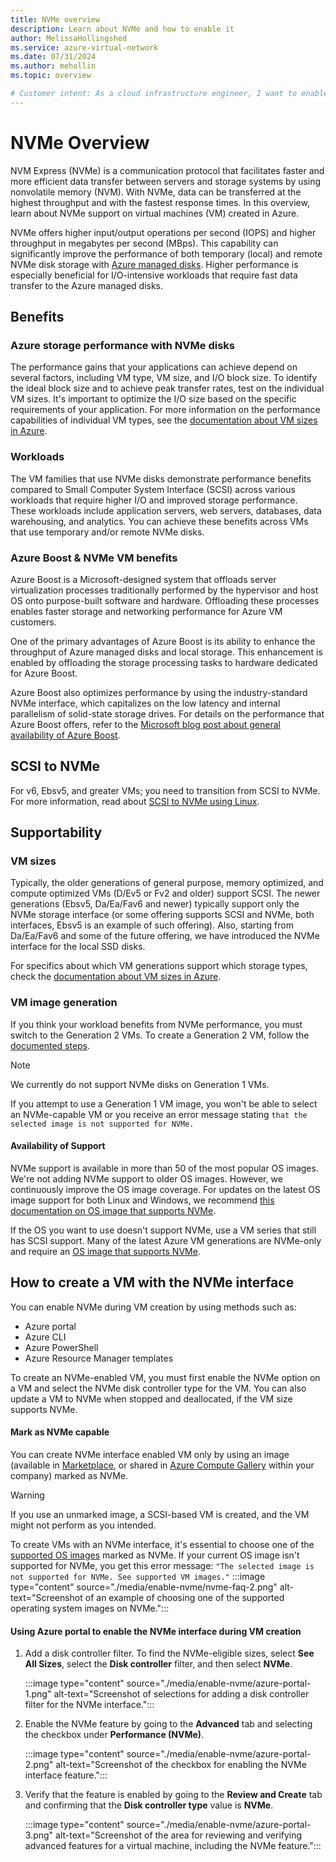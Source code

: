 ```yaml
---
title: NVMe overview
description: Learn about NVMe and how to enable it 
author: MelissaHollingshed
ms.service: azure-virtual-network
ms.date: 07/31/2024
ms.author: mehollin
ms.topic: overview

# Customer intent: As a cloud infrastructure engineer, I want to enable NVMe support on Azure virtual machines, so that I can enhance data transfer speeds and overall performance for I/O-intensive workloads in my applications.
---
```

# NVMe Overview

NVM Express (NVMe) is a communication protocol that facilitates faster and more efficient data transfer between servers and storage systems by using nonvolatile memory (NVM). With NVMe, data can be transferred at the highest throughput and with the fastest response times. In this overview, learn about NVMe support on virtual machines (VM) created in Azure.

NVMe offers higher input/output operations per second (IOPS) and higher throughput in megabytes per second (MBps). This capability can significantly improve the performance of both temporary (local) and remote NVMe disk storage with [Azure managed disks](/azure/virtual-machines/managed-disks-overview). Higher performance is especially beneficial for I/O-intensive workloads that require fast data transfer to the Azure managed disks.

## Benefits

### Azure storage performance with NVMe disks

The performance gains that your applications can achieve depend on several factors, including VM type, VM size, and I/O block size. To identify the ideal block size and to achieve peak transfer rates, test on the individual VM sizes. It's important to optimize the I/O size based on the specific requirements of your application. For more information on the performance capabilities of individual VM types, see the [documentation about VM sizes in Azure](/azure/virtual-machines/sizes).

### Workloads

The VM families that use NVMe disks demonstrate performance benefits compared to Small Computer System Interface (SCSI) across various workloads that require higher I/O and improved storage performance. These workloads include application servers, web servers, databases, data warehousing, and analytics. You can achieve these benefits across VMs that use temporary and/or remote NVMe disks.

### Azure Boost & NVMe VM benefits

Azure Boost is a Microsoft-designed system that offloads server virtualization processes traditionally performed by the hypervisor and host OS onto purpose-built software and hardware. Offloading these processes enables faster storage and networking performance for Azure VM customers.

One of the primary advantages of Azure Boost is its ability to enhance the throughput of Azure managed disks and local storage. This enhancement is enabled by offloading the storage processing tasks to hardware dedicated for Azure Boost.

Azure Boost also optimizes performance by using the industry-standard NVMe interface, which capitalizes on the low latency and internal parallelism of solid-state storage drives. For details on the performance that Azure Boost offers, refer to the [Microsoft blog post about general availability of Azure Boost](https://techcommunity.microsoft.com/t5/azure-infrastructure-blog/announcing-the-general-availability-of-azure-boost/ba-p/3981384).


## SCSI to NVMe

For v6, Ebsv5, and greater VMs; you need to transition from SCSI to NVMe. For more information, read about [SCSI to NVMe using Linux](../../articles/virtual-machines/nvme-linux.md).


## Supportability

### VM sizes

Typically, the older generations of general purpose, memory optimized, and compute optimized VMs (D/Ev5 or Fv2 and older) support SCSI. The newer generations (Ebsv5, Da/Ea/Fav6 and newer) typically support only the NVMe storage interface (or some offering supports SCSI and NVMe, both interfaces, Ebsv5 is an example of such offering).  Also, starting from Da/Ea/Fav6 and some of the future offering, we have introduced the NVMe interface for the local SSD disks.

For specifics about which VM generations support which storage types, check the [documentation about VM sizes in Azure](/azure/virtual-machines/sizes).

### VM image generation

If you think your workload benefits from NVMe performance, you must switch to the Generation 2 VMs. To create a Generation 2 VM, follow the [documented steps](/azure/virtual-machines/generation-2#creating-a-generation-2-vm).

> [!NOTE]
> We currently do not support NVMe disks on Generation 1 VMs.

If you attempt to use a Generation 1 VM image, you won't be able to select an NVMe-capable VM or you receive an error message stating `that the selected image is not supported for NVMe.`

#### Availability of Support

NVMe support is available in more than 50 of the most popular OS images. We're not adding NVMe support to older OS images. However, we continuously improve the OS image coverage. For updates on the latest OS image support for both Linux and Windows, we recommend [this documentation on OS image that supports NVMe](/azure/virtual-machines/enable-nvme-interface).

If the OS you want to use doesn't support NVMe, use a VM series that still has SCSI support. Many of the latest Azure VM generations are NVMe-only and require an [OS image that supports NVMe](/azure/virtual-machines/enable-nvme-interface).

## How to create a VM with the NVMe interface

You can enable NVMe during VM creation by using methods such as:

- Azure portal 
- Azure CLI
- Azure PowerShell
- Azure Resource Manager templates

To create an NVMe-enabled VM, you must first enable the NVMe option on a VM and select the NVMe disk controller type for the VM. You can also update a VM to NVMe when stopped and deallocated, if the VM size supports NVMe.

#### Mark as NVMe capable  

You can create NVMe interface enabled VM only by using an image (available in [Marketplace](https://ms.portal.azure.com/#view/Microsoft_Azure_Marketplace/MarketplaceOffersBlade/selectedMenuItemId/home), or shared in [Azure Compute Gallery](/azure/virtual-machines/shared-image-galleries?tabs=azure-cli) within your company) marked as NVMe.

> [!WARNING]
> If you use an unmarked image, a SCSI-based VM is created, and the VM might not perform as you intended.

To create VMs with an NVMe interface, it's essential to choose one of the [supported OS images](/azure/virtual-machines/enable-nvme-interface) marked as NVMe. If your current OS image isn't supported for NVMe, you get this error message: ` "The selected image is not supported for NVMe. See supported VM images." `
    :::image type="content" source="./media/enable-nvme/nvme-faq-2.png" alt-text="Screenshot of an example of choosing one of the supported operating system images on NVMe.":::

#### Using Azure portal to enable the NVMe interface during VM creation

1. Add a disk controller filter. To find the NVMe-eligible sizes, select **See All Sizes**, select the **Disk controller** filter, and then select **NVMe**.

    :::image type="content" source="./media/enable-nvme/azure-portal-1.png" alt-text="Screenshot of selections for adding a disk controller filter for the NVMe interface.":::

1. Enable the NVMe feature by going to the **Advanced** tab and selecting the checkbox under **Performance (NVMe)**.

    :::image type="content" source="./media/enable-nvme/azure-portal-2.png" alt-text="Screenshot of the checkbox for enabling the NVMe interface feature.":::

1. Verify that the feature is enabled by going to the **Review and Create** tab and confirming that the **Disk controller type** value is **NVMe**.

    :::image type="content" source="./media/enable-nvme/azure-portal-3.png" alt-text="Screenshot of the area for reviewing and verifying advanced features for a virtual machine, including the NVMe feature.":::
